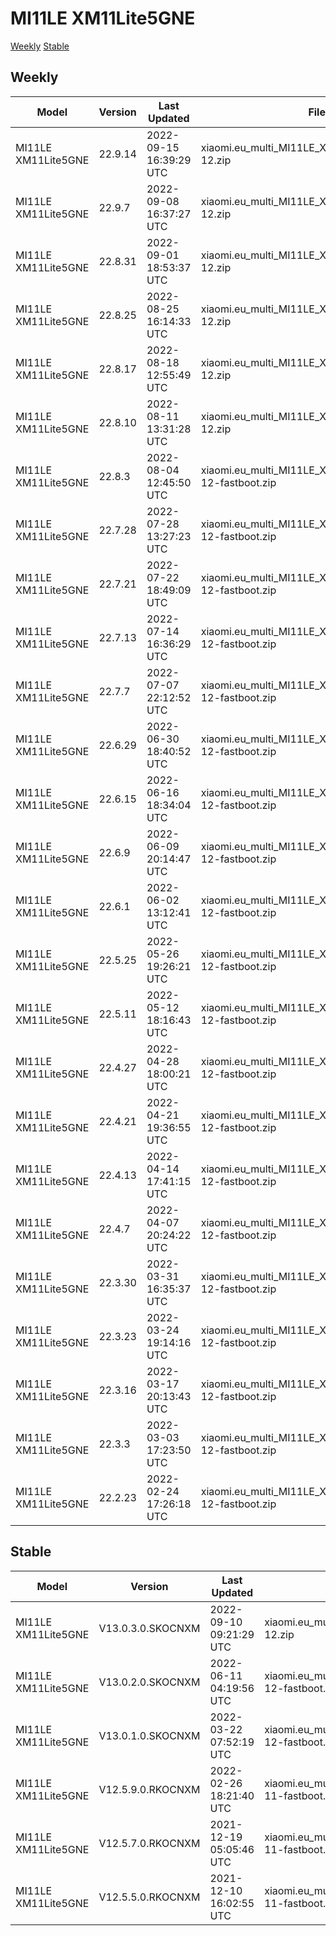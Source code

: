 # MI11LE XM11Lite5GNE
[Weekly](#Weekly)  [Stable](#Stable)
## Weekly
| Model | Version | Last Updated | File Name | Size | Download Link |
| ---- | ---- | ---- | ---- | ---- | ---- |
| MI11LE XM11Lite5GNE | 22.9.14 | 2022-09-15 16:39:29 UTC | xiaomi.eu_multi_MI11LE_XM11Lite5GNE_22.9.14_v13-12.zip | 3.8 GB | [SourceForge](https://sourceforge.net/projects/xiaomi-eu-multilang-miui-roms/files/xiaomi.eu/MIUI-WEEKLY-RELEASES/22.9.14/xiaomi.eu_multi_MI11LE_XM11Lite5GNE_22.9.14_v13-12.zip/download) |
| MI11LE XM11Lite5GNE | 22.9.7 | 2022-09-08 16:37:27 UTC | xiaomi.eu_multi_MI11LE_XM11Lite5GNE_22.9.7_v13-12.zip | 3.8 GB | [SourceForge](https://sourceforge.net/projects/xiaomi-eu-multilang-miui-roms/files/xiaomi.eu/MIUI-WEEKLY-RELEASES/22.9.7/xiaomi.eu_multi_MI11LE_XM11Lite5GNE_22.9.7_v13-12.zip/download) |
| MI11LE XM11Lite5GNE | 22.8.31 | 2022-09-01 18:53:37 UTC | xiaomi.eu_multi_MI11LE_XM11Lite5GNE_22.8.31_v13-12.zip | 3.8 GB | [SourceForge](https://sourceforge.net/projects/xiaomi-eu-multilang-miui-roms/files/xiaomi.eu/MIUI-WEEKLY-RELEASES/22.8.31/xiaomi.eu_multi_MI11LE_XM11Lite5GNE_22.8.31_v13-12.zip/download) |
| MI11LE XM11Lite5GNE | 22.8.25 | 2022-08-25 16:14:33 UTC | xiaomi.eu_multi_MI11LE_XM11Lite5GNE_22.8.25_v13-12.zip | 3.8 GB | [SourceForge](https://sourceforge.net/projects/xiaomi-eu-multilang-miui-roms/files/xiaomi.eu/MIUI-WEEKLY-RELEASES/22.8.25/xiaomi.eu_multi_MI11LE_XM11Lite5GNE_22.8.25_v13-12.zip/download) |
| MI11LE XM11Lite5GNE | 22.8.17 | 2022-08-18 12:55:49 UTC | xiaomi.eu_multi_MI11LE_XM11Lite5GNE_22.8.17_v13-12.zip | 3.8 GB | [SourceForge](https://sourceforge.net/projects/xiaomi-eu-multilang-miui-roms/files/xiaomi.eu/MIUI-WEEKLY-RELEASES/22.8.17/xiaomi.eu_multi_MI11LE_XM11Lite5GNE_22.8.17_v13-12.zip/download) |
| MI11LE XM11Lite5GNE | 22.8.10 | 2022-08-11 13:31:28 UTC | xiaomi.eu_multi_MI11LE_XM11Lite5GNE_22.8.10_v13-12.zip | 3.8 GB | [SourceForge](https://sourceforge.net/projects/xiaomi-eu-multilang-miui-roms/files/xiaomi.eu/MIUI-WEEKLY-RELEASES/22.8.10/xiaomi.eu_multi_MI11LE_XM11Lite5GNE_22.8.10_v13-12.zip/download) |
| MI11LE XM11Lite5GNE | 22.8.3 | 2022-08-04 12:45:50 UTC | xiaomi.eu_multi_MI11LE_XM11Lite5GNE_22.8.3_v13-12-fastboot.zip | 4.2 GB | [SourceForge](https://sourceforge.net/projects/xiaomi-eu-multilang-miui-roms/files/xiaomi.eu/MIUI-WEEKLY-RELEASES/22.8.3/xiaomi.eu_multi_MI11LE_XM11Lite5GNE_22.8.3_v13-12-fastboot.zip/download) |
| MI11LE XM11Lite5GNE | 22.7.28 | 2022-07-28 13:27:23 UTC | xiaomi.eu_multi_MI11LE_XM11Lite5GNE_22.7.28_v13-12-fastboot.zip | 4.2 GB | [SourceForge](https://sourceforge.net/projects/xiaomi-eu-multilang-miui-roms/files/xiaomi.eu/MIUI-WEEKLY-RELEASES/22.7.28/xiaomi.eu_multi_MI11LE_XM11Lite5GNE_22.7.28_v13-12-fastboot.zip/download) |
| MI11LE XM11Lite5GNE | 22.7.21 | 2022-07-22 18:49:09 UTC | xiaomi.eu_multi_MI11LE_XM11Lite5GNE_22.7.21_v13-12-fastboot.zip | 4.2 GB | [SourceForge](https://sourceforge.net/projects/xiaomi-eu-multilang-miui-roms/files/xiaomi.eu/MIUI-WEEKLY-RELEASES/22.7.21/xiaomi.eu_multi_MI11LE_XM11Lite5GNE_22.7.21_v13-12-fastboot.zip/download) |
| MI11LE XM11Lite5GNE | 22.7.13 | 2022-07-14 16:36:29 UTC | xiaomi.eu_multi_MI11LE_XM11Lite5GNE_22.7.13_v13-12-fastboot.zip | 4.2 GB | [SourceForge](https://sourceforge.net/projects/xiaomi-eu-multilang-miui-roms/files/xiaomi.eu/MIUI-WEEKLY-RELEASES/22.7.13/xiaomi.eu_multi_MI11LE_XM11Lite5GNE_22.7.13_v13-12-fastboot.zip/download) |
| MI11LE XM11Lite5GNE | 22.7.7 | 2022-07-07 22:12:52 UTC | xiaomi.eu_multi_MI11LE_XM11Lite5GNE_22.7.7_v13-12-fastboot.zip | 4.2 GB | [SourceForge](https://sourceforge.net/projects/xiaomi-eu-multilang-miui-roms/files/xiaomi.eu/MIUI-WEEKLY-RELEASES/22.7.7/xiaomi.eu_multi_MI11LE_XM11Lite5GNE_22.7.7_v13-12-fastboot.zip/download) |
| MI11LE XM11Lite5GNE | 22.6.29 | 2022-06-30 18:40:52 UTC | xiaomi.eu_multi_MI11LE_XM11Lite5GNE_22.6.29_v13-12-fastboot.zip | 4.1 GB | [SourceForge](https://sourceforge.net/projects/xiaomi-eu-multilang-miui-roms/files/xiaomi.eu/MIUI-WEEKLY-RELEASES/22.6.29/xiaomi.eu_multi_MI11LE_XM11Lite5GNE_22.6.29_v13-12-fastboot.zip/download) |
| MI11LE XM11Lite5GNE | 22.6.15 | 2022-06-16 18:34:04 UTC | xiaomi.eu_multi_MI11LE_XM11Lite5GNE_22.6.15_v13-12-fastboot.zip | 4.1 GB | [SourceForge](https://sourceforge.net/projects/xiaomi-eu-multilang-miui-roms/files/xiaomi.eu/MIUI-WEEKLY-RELEASES/22.6.15/xiaomi.eu_multi_MI11LE_XM11Lite5GNE_22.6.15_v13-12-fastboot.zip/download) |
| MI11LE XM11Lite5GNE | 22.6.9 | 2022-06-09 20:14:47 UTC | xiaomi.eu_multi_MI11LE_XM11Lite5GNE_22.6.9_v13-12-fastboot.zip | 4.1 GB | [SourceForge](https://sourceforge.net/projects/xiaomi-eu-multilang-miui-roms/files/xiaomi.eu/MIUI-WEEKLY-RELEASES/22.6.9/xiaomi.eu_multi_MI11LE_XM11Lite5GNE_22.6.9_v13-12-fastboot.zip/download) |
| MI11LE XM11Lite5GNE | 22.6.1 | 2022-06-02 13:12:41 UTC | xiaomi.eu_multi_MI11LE_XM11Lite5GNE_22.6.1_v13-12-fastboot.zip | 4.1 GB | [SourceForge](https://sourceforge.net/projects/xiaomi-eu-multilang-miui-roms/files/xiaomi.eu/MIUI-WEEKLY-RELEASES/22.6.1/xiaomi.eu_multi_MI11LE_XM11Lite5GNE_22.6.1_v13-12-fastboot.zip/download) |
| MI11LE XM11Lite5GNE | 22.5.25 | 2022-05-26 19:26:21 UTC | xiaomi.eu_multi_MI11LE_XM11Lite5GNE_22.5.25_v13-12-fastboot.zip | 4.1 GB | [SourceForge](https://sourceforge.net/projects/xiaomi-eu-multilang-miui-roms/files/xiaomi.eu/MIUI-WEEKLY-RELEASES/22.5.25/xiaomi.eu_multi_MI11LE_XM11Lite5GNE_22.5.25_v13-12-fastboot.zip/download) |
| MI11LE XM11Lite5GNE | 22.5.11 | 2022-05-12 18:16:43 UTC | xiaomi.eu_multi_MI11LE_XM11Lite5GNE_22.5.11_v13-12-fastboot.zip | 4.1 GB | [SourceForge](https://sourceforge.net/projects/xiaomi-eu-multilang-miui-roms/files/xiaomi.eu/MIUI-WEEKLY-RELEASES/22.5.11/xiaomi.eu_multi_MI11LE_XM11Lite5GNE_22.5.11_v13-12-fastboot.zip/download) |
| MI11LE XM11Lite5GNE | 22.4.27 | 2022-04-28 18:00:21 UTC | xiaomi.eu_multi_MI11LE_XM11Lite5GNE_22.4.27_v13-12-fastboot.zip | 4.1 GB | [SourceForge](https://sourceforge.net/projects/xiaomi-eu-multilang-miui-roms/files/xiaomi.eu/MIUI-WEEKLY-RELEASES/22.4.27/xiaomi.eu_multi_MI11LE_XM11Lite5GNE_22.4.27_v13-12-fastboot.zip/download) |
| MI11LE XM11Lite5GNE | 22.4.21 | 2022-04-21 19:36:55 UTC | xiaomi.eu_multi_MI11LE_XM11Lite5GNE_22.4.21_v13-12-fastboot.zip | 4.2 GB | [SourceForge](https://sourceforge.net/projects/xiaomi-eu-multilang-miui-roms/files/xiaomi.eu/MIUI-WEEKLY-RELEASES/22.4.21/xiaomi.eu_multi_MI11LE_XM11Lite5GNE_22.4.21_v13-12-fastboot.zip/download) |
| MI11LE XM11Lite5GNE | 22.4.13 | 2022-04-14 17:41:15 UTC | xiaomi.eu_multi_MI11LE_XM11Lite5GNE_22.4.13_v13-12-fastboot.zip | 4.2 GB | [SourceForge](https://sourceforge.net/projects/xiaomi-eu-multilang-miui-roms/files/xiaomi.eu/MIUI-WEEKLY-RELEASES/22.4.13/xiaomi.eu_multi_MI11LE_XM11Lite5GNE_22.4.13_v13-12-fastboot.zip/download) |
| MI11LE XM11Lite5GNE | 22.4.7 | 2022-04-07 20:24:22 UTC | xiaomi.eu_multi_MI11LE_XM11Lite5GNE_22.4.7_v13-12-fastboot.zip | 4.1 GB | [SourceForge](https://sourceforge.net/projects/xiaomi-eu-multilang-miui-roms/files/xiaomi.eu/MIUI-WEEKLY-RELEASES/22.4.7/xiaomi.eu_multi_MI11LE_XM11Lite5GNE_22.4.7_v13-12-fastboot.zip/download) |
| MI11LE XM11Lite5GNE | 22.3.30 | 2022-03-31 16:35:37 UTC | xiaomi.eu_multi_MI11LE_XM11Lite5GNE_22.3.30_v13-12-fastboot.zip | 4.2 GB | [SourceForge](https://sourceforge.net/projects/xiaomi-eu-multilang-miui-roms/files/xiaomi.eu/MIUI-WEEKLY-RELEASES/22.3.30/xiaomi.eu_multi_MI11LE_XM11Lite5GNE_22.3.30_v13-12-fastboot.zip/download) |
| MI11LE XM11Lite5GNE | 22.3.23 | 2022-03-24 19:14:16 UTC | xiaomi.eu_multi_MI11LE_XM11Lite5GNE_22.3.23_v13-12-fastboot.zip | 4.2 GB | [SourceForge](https://sourceforge.net/projects/xiaomi-eu-multilang-miui-roms/files/xiaomi.eu/MIUI-WEEKLY-RELEASES/22.3.23/xiaomi.eu_multi_MI11LE_XM11Lite5GNE_22.3.23_v13-12-fastboot.zip/download) |
| MI11LE XM11Lite5GNE | 22.3.16 | 2022-03-17 20:13:43 UTC | xiaomi.eu_multi_MI11LE_XM11Lite5GNE_22.3.16_v13-12-fastboot.zip | 4.3 GB | [SourceForge](https://sourceforge.net/projects/xiaomi-eu-multilang-miui-roms/files/xiaomi.eu/MIUI-WEEKLY-RELEASES/22.3.16/xiaomi.eu_multi_MI11LE_XM11Lite5GNE_22.3.16_v13-12-fastboot.zip/download) |
| MI11LE XM11Lite5GNE | 22.3.3 | 2022-03-03 17:23:50 UTC | xiaomi.eu_multi_MI11LE_XM11Lite5GNE_22.3.3_v13-12-fastboot.zip | 4.2 GB | [SourceForge](https://sourceforge.net/projects/xiaomi-eu-multilang-miui-roms/files/xiaomi.eu/MIUI-WEEKLY-RELEASES/22.3.3/xiaomi.eu_multi_MI11LE_XM11Lite5GNE_22.3.3_v13-12-fastboot.zip/download) |
| MI11LE XM11Lite5GNE | 22.2.23 | 2022-02-24 17:26:18 UTC | xiaomi.eu_multi_MI11LE_XM11Lite5GNE_22.2.23_v13-12-fastboot.zip | 4.2 GB | [SourceForge](https://sourceforge.net/projects/xiaomi-eu-multilang-miui-roms/files/xiaomi.eu/MIUI-WEEKLY-RELEASES/22.2.23/xiaomi.eu_multi_MI11LE_XM11Lite5GNE_22.2.23_v13-12-fastboot.zip/download) |
## Stable
| Model | Version | Last Updated | File Name | Size | Download Link |
| ---- | ---- | ---- | ---- | ---- | ---- |
| MI11LE XM11Lite5GNE | V13.0.3.0.SKOCNXM | 2022-09-10 09:21:29 UTC | xiaomi.eu_multi_MI11LE_XM11Lite5GNE_V13.0.3.0.SKOCNXM_v13-12.zip | 3.8 GB | [SourceForge](https://sourceforge.net/projects/xiaomi-eu-multilang-miui-roms/files/xiaomi.eu/MIUI-STABLE-RELEASES/MIUIv13/xiaomi.eu_multi_MI11LE_XM11Lite5GNE_V13.0.3.0.SKOCNXM_v13-12.zip/download) |
| MI11LE XM11Lite5GNE | V13.0.2.0.SKOCNXM | 2022-06-11 04:19:56 UTC | xiaomi.eu_multi_MI11LE_XM11Lite5GNE_V13.0.2.0.SKOCNXM_v13-12-fastboot.zip | 4.2 GB | [SourceForge](https://sourceforge.net/projects/xiaomi-eu-multilang-miui-roms/files/xiaomi.eu/MIUI-STABLE-RELEASES/MIUIv13/xiaomi.eu_multi_MI11LE_XM11Lite5GNE_V13.0.2.0.SKOCNXM_v13-12-fastboot.zip/download) |
| MI11LE XM11Lite5GNE | V13.0.1.0.SKOCNXM | 2022-03-22 07:52:19 UTC | xiaomi.eu_multi_MI11LE_XM11Lite5GNE_V13.0.1.0.SKOCNXM_v13-12-fastboot.zip | 4.2 GB | [SourceForge](https://sourceforge.net/projects/xiaomi-eu-multilang-miui-roms/files/xiaomi.eu/MIUI-STABLE-RELEASES/MIUIv13/xiaomi.eu_multi_MI11LE_XM11Lite5GNE_V13.0.1.0.SKOCNXM_v13-12-fastboot.zip/download) |
| MI11LE XM11Lite5GNE | V12.5.9.0.RKOCNXM | 2022-02-26 18:21:40 UTC | xiaomi.eu_multi_MI11LE_XM11Lite5GNE_V12.5.9.0.RKOCNXM_v12-11-fastboot.zip | 4.0 GB | [SourceForge](https://sourceforge.net/projects/xiaomi-eu-multilang-miui-roms/files/xiaomi.eu/MIUI-STABLE-RELEASES/MIUIv12/xiaomi.eu_multi_MI11LE_XM11Lite5GNE_V12.5.9.0.RKOCNXM_v12-11-fastboot.zip/download) |
| MI11LE XM11Lite5GNE | V12.5.7.0.RKOCNXM | 2021-12-19 05:05:46 UTC | xiaomi.eu_multi_MI11LE_XM11Lite5GNE_V12.5.7.0.RKOCNXM_v12-11-fastboot.zip | 4.0 GB | [SourceForge](https://sourceforge.net/projects/xiaomi-eu-multilang-miui-roms/files/xiaomi.eu/MIUI-STABLE-RELEASES/MIUIv12/xiaomi.eu_multi_MI11LE_XM11Lite5GNE_V12.5.7.0.RKOCNXM_v12-11-fastboot.zip/download) |
| MI11LE XM11Lite5GNE | V12.5.5.0.RKOCNXM | 2021-12-10 16:02:55 UTC | xiaomi.eu_multi_MI11LE_XM11Lite5GNE_V12.5.5.0.RKOCNXM_v12-11-fastboot.zip | 3.9 GB | [SourceForge](https://sourceforge.net/projects/xiaomi-eu-multilang-miui-roms/files/xiaomi.eu/MIUI-STABLE-RELEASES/MIUIv12/xiaomi.eu_multi_MI11LE_XM11Lite5GNE_V12.5.5.0.RKOCNXM_v12-11-fastboot.zip/download) |
